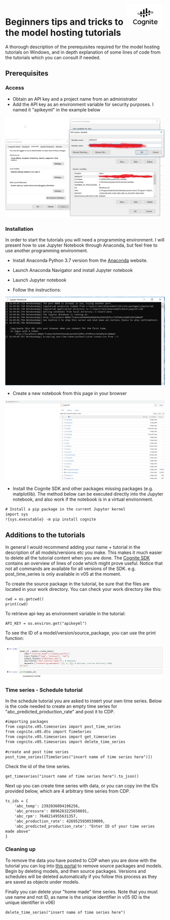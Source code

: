 <a href="https://cognite.com/">
    <img src="https://github.com/cognitedata/cognite-sdk-python/blob/master/cognite_logo.png" alt="Cognite logo" title="Cognite" align="right" height="80" />
</a>

Beginners tips and tricks to the model hosting tutorials
===========================

A thorough description of the prerequisites required for the model hosting tutorials on Windows,
and in depth explanation of some lines of code from the tutorials which you can consult if needed.

## Prerequisites

### Access
- Obtain an API key and a project name from an administrator
- Add the API key as an environment variable for security purposes. I named it "apikeyml" in the example below

![](.beginners_guide_to_the_mlhosting_tutorials_images/4aa33ba6.png)

### Installation
In order to start the tutorials you will need a programming environment. I will present how to use Jupyter Notebook through Anaconda, but feel free to use another programming environment. 
- Install Anaconda Python 3.7 version from the [Anaconda](https://www.anaconda.com/download/) website.
- Launch Anaconda Navigator and install Jupyter notebook
- Launch Jupyter notebook

- Follow the instructions:

![](.beginners_guide_to_the_mlhosting_tutorials_images/f3167d77.png)

- Create a new notebook from this page in your browser

![](.beginners_guide_to_the_mlhosting_tutorials_images/cc21bb5a.png)

- Install the Cognite SDK and other packages missing packages (e.g. matplotlib).
 The method below can be executed directly into the Jupyter notebook, and also work if the notebook is in a virtual environment. 
```
# Install a pip package in the current Jupyter kernel
import sys
!{sys.executable} -m pip install cognite
```



## Additions to the tutorials

In general I would recommend adding your name + tutorial in the description of all models/versions etc you make. This
makes it much easier to delete all the tutorial content when you are done. The [Cognite SDK](https://cognite-sdk-python.readthedocs-hosted.com/en/latest/cognite.html#analytics) contains an overview of lines of code which might prove useful. Notice that not all commands
are available for all versions of the SDK. e.g. post_time_series is only available in v05 at
the moment.

To create the source package in the tutorial, be sure that the files are located in your work directory. You can
check your work directory like this:
```
cwd = os.getcwd()
print(cwd)
```


To retrieve api-key as environment variable in the tutorial:
```
API_KEY = os.environ.get("apikeyml")
```
To see the ID of a model/version/source_package, you can use the print function:

![](.beginners_guide_to_the_mlhosting_tutorials_images/a563d2d6.png)

### Time series - Schedule tutorial
In the schedule tutorial you are asked to insert your own time series. Below is the code needed to create
an empty time series for "abc_predicted_production_rate" and post it to CDP.
```
#importing packages
from cognite.v05.timeseries import post_time_series
from cognite.v05.dto import TimeSeries
from cognite.v05.timeseries import get_timeseries
from cognite.v05.timeseries import delete_time_series

#create and post time series
post_time_series([TimeSeries("insert name of time series here")])
```
Check the id of the time series.
```
get_timeseries("insert name of time series here").to_json()
```

Next up you can create time series with data, or you can copy inn the IDs provided below, which are 4 arbitrary time series from CDP. 

```
ts_ids = {
    'abc_temp': 2392036094196256,
    'abc_pressure': 8896263225650691,
    'abc_rpm': 7648214955631357,
    'abc_production_rate': 4269525930539809,
    'abc_predicted_production_rate': "Enter ID of your time series made above"
}
``` 

### Cleaning up
To remove the data you have posted to CDP when you are done with the tutorial you can
log into [this portal](https://modelhosting.cogniteapp.com) to remove source packages and models. Begin by deleting models, and then source packages.
Versions and schedules will be deleted automatically if you follow this process as they are saved as objects under models. 

Finally you can delete your "home made" time series. Note that you must use name and not ID, as name is the unique identifier in v05 (ID is the unique identifier in v06)
```
delete_time_series("insert name of time series here")
```
